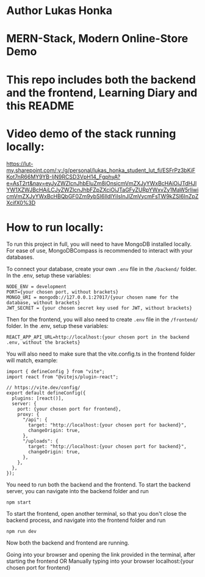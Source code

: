 # Author Lukas Honka

# MERN-Stack, Modern Online-Store Demo

# This repo includes both the backend and the frontend, Learning Diary and this README

# Video demo of the stack running locally: 
https://lut-my.sharepoint.com/:v:/g/personal/lukas_honka_student_lut_fi/ESFrPz3bKiFKot7nR66MY9YB-IjN9RCSD3VpH14_FgphyA?e=AsT2rt&nav=eyJyZWZlcnJhbEluZm8iOnsicmVmZXJyYWxBcHAiOiJTdHJlYW1XZWJBcHAiLCJyZWZlcnJhbFZpZXciOiJTaGFyZURpYWxvZy1MaW5rIiwicmVmZXJyYWxBcHBQbGF0Zm9ybSI6IldlYiIsInJlZmVycmFsTW9kZSI6InZpZXcifX0%3D

# How to run locally:
To run this project in full, you will need to have MongoDB installed locally. For ease of use, MongoDBCompass is recommended to interact with your databases.

To connect your database, create your own ```.env``` file in the ```/backend/``` folder.
In the .env, setup these variables:
```
NODE_ENV = development
PORT={your chosen port, without brackets}
MONGO_URI = mongodb://127.0.0.1:27017/{your chosen name for the database, without brackets}
JWT_SECRET = {your chosen secret key used for JWT, without brackets}
```
Then for the frontend, you will also need to create ```.env``` file in the ```/frontend/``` folder.
In the .env, setup these variables: 
```
REACT_APP_API_URL=http://localhost:{your chosen port in the backend .env, without the brackets}
```
You will also need to make sure that the vite.config.ts in the frontend folder will match, example:
```
import { defineConfig } from "vite";
import react from "@vitejs/plugin-react";

// https://vite.dev/config/
export default defineConfig({
  plugins: [react()],
  server: {
    port: {your chosen port for frontend},
    proxy: {
      "/api": {
        target: "http://localhost:{your chosen port for backend}",
        changeOrigin: true,
      },
      "/uploads": {
        target: "http://localhost:{your chosen port for backend}",
        changeOrigin: true,
      },
    },
  },
});
```


You need to run both the backend and the frontend. 
To start the backend server, you can navigate into the backend folder and run 
```
npm start
```
To start the frontend, open another terminal, so that you don't close the backend process, and navigate into the frontend folder and run 
```
npm run dev
```

Now both the backend and frontend are running. 

Going into your browser and opening the link provided in the terminal, after starting the frontend
OR
Manually typing into your browser localhost:{your chosen port for frontend}
